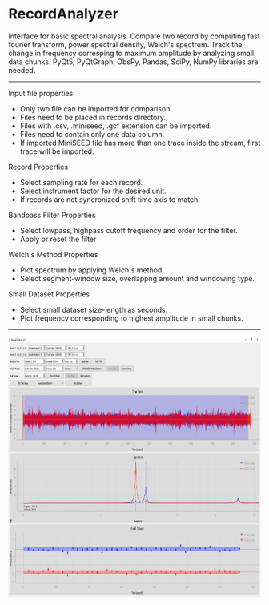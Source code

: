 # RecordAnalyzer
Interface for basic spectral analysis.
Compare two record by computing fast fourier transform, power spectral density, Welch's spectrum. 
Track the change in frequency corresping to maximum amplitude by analyzing small data chunks.
PyQt5, PyQtGraph, ObsPy, Pandas, SciPy, NumPy libraries are needed.

----------------------------------------------------------------------------------


Input file properties
- Only two file can be imported for comparison
- Files need to be placed in records directory.
- Files with .csv, .miniseed, .gcf extension can be imported.
- Files need to contain only one data column.
- If imported MiniSEED file has more than one trace inside the stream, first trace will be imported. 


Record Properties
- Select sampling rate for each record.
- Select instrument factor for the desired unit.
- If records are not syncronized shift time axis to match. 


Bandpass Filter Properties
- Select lowpass, highpass cutoff frequency and order for the filter.
- Apply or reset the filter 


Welch's Method Properties
- Plot spectrum by applying Welch's method.
- Select segment-window size, overlappng amount and windowing type. 


Small Dataset Properties
- Select small dataset size-length as seconds.
- Plot frequency corresponding to highest amplitude in small chunks.


----------------------------------------------------------------------------------

<img src="figure/example_figure.png" width="960" height="520">

